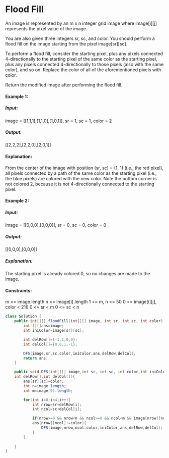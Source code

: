 # Flood Fill

An image is represented by an m x n integer grid image where image[i][j] represents the pixel value of the image.

You are also given three integers sr, sc, and color. You should perform a flood fill on the image starting from the pixel image[sr][sc].

To perform a flood fill, consider the starting pixel, plus any pixels connected 4-directionally to the starting pixel of the same color as the starting pixel, plus any pixels connected 4-directionally to those pixels (also with the same color), and so on. Replace the color of all of the aforementioned pixels with color.

Return the modified image after performing the flood fill.

 

#### Example 1:


##### Input: 
image = [[1,1,1],[1,1,0],[1,0,1]], sr = 1, sc = 1, color = 2

##### Output:
[[2,2,2],[2,2,0],[2,0,1]]

#### Explanation:
From the center of the image with position (sr, sc) = (1, 1) (i.e., the red pixel), all pixels connected by a path of the same color as the starting pixel (i.e., the blue pixels) are colored with the new color.
Note the bottom corner is not colored 2, because it is not 4-directionally connected to the starting pixel.

#### Example 2:

##### Input:
image = [[0,0,0],[0,0,0]], sr = 0, sc = 0, color = 0

##### Output: 
[[0,0,0],[0,0,0]]

##### Explanation: 
The starting pixel is already colored 0, so no changes are made to the image.
 

#### Constraints:

m == image.length
n == image[i].length
1 <= m, n <= 50
0 <= image[i][j], color < 216
0 <= sr < m
0 <= sc < n

``` java
class Solution {
    public int[][] floodFill(int[][] image, int sr, int sc, int color) {
        int [][]ans=image;
        int iniColor=image[sr][sc];

        int delRow[]={-1,1,0,0};
        int delCol[]={0,0,1,-1};

        DFS(image,sr,sc,color,iniColor,ans,delRow,delCol);
        return ans;
    }

    public void DFS(int[][] image,int sr, int sc, int color,int iniColor,int [][]ans,
    int delRow[],int delCol[]){
        ans[sr][sc]=color;
        int n=image.length;
        int m=image[0].length;

        for(int i=0;i<4;i++){
            int nrow=sr+delRow[i];
            int ncol=sc+delCol[i];

            if(nrow>=0 && nrow<n && ncol>=0 && ncol<m && image[nrow][ncol]==iniColor &&
            ans[nrow][ncol]!=color){
                DFS(image,nrow,ncol,color,iniColor,ans,delRow,delCol);
            }
        }
        
    }
}

```
